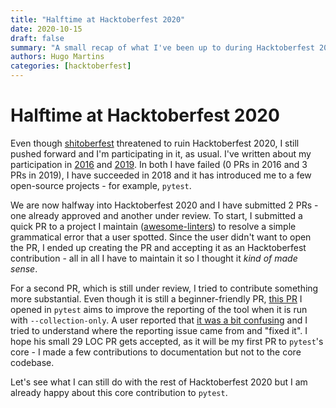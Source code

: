 ```yaml
---
title: "Halftime at Hacktoberfest 2020"
date: 2020-10-15
draft: false
summary: "A small recap of what I've been up to during Hacktoberfest 2020 so far."
authors: Hugo Martins
categories: [hacktoberfest]
---
```


# Halftime at Hacktoberfest 2020

Even though [shitoberfest](https://twitter.com/shitoberfest) threatened to ruin Hacktoberfest 2020, I still pushed forward and I'm participating in it, as usual. I've written about my participation in [2016](https://hugomartins.io/essays/2016/10/hacktoberfest-the-end/) and [2019](https://hugomartins.io/essays/2019/12/minor-followup-on-hacktoberfest/). In both I have failed (0 PRs in 2016 and 3 PRs in 2019), I have succeeded in 2018 and it has introduced me to a few open-source projects - for example, `pytest`.

We are now halfway into Hacktoberfest 2020 and I have submitted 2 PRs - one already approved and another under review. To start, I submitted a quick PR to a project I maintain ([awesome-linters](https://awesome-linters.hugomartins.io/)) to resolve a simple grammatical error that a user spotted. Since the user didn't want to open the PR, I ended up creating the PR and accepting it as an Hacktoberfest contribution - all in all I have to maintain it so I thought it _kind of made sense_.

For a second PR, which is still under review, I tried to contribute something more substantial. Even though it is still a beginner-friendly PR, [this PR](https://github.com/pytest-dev/pytest/pull/7875) I opened in `pytest` aims to improve the reporting of the tool when it is run with `--collection-only`. A user reported that [it was a bit confusing](https://github.com/pytest-dev/pytest/issues/7701) and I tried to understand where the reporting issue came from and "fixed it". I hope his small 29 LOC PR gets accepted, as it will be my first PR to `pytest`'s core - I made a few contributions to documentation but not to the core codebase.

Let's see what I can still do with the rest of Hacktoberfest 2020 but I am already happy about this core contribution to `pytest`. 
